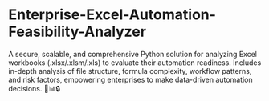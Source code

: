 # Enterprise-Excel-Automation-Feasibility-Analyzer
A secure, scalable, and comprehensive Python solution for analyzing Excel workbooks (.xlsx/.xlsm/.xls) to evaluate their automation readiness. Includes in-depth analysis of file structure, formula complexity, workflow patterns, and risk factors, empowering enterprises to make data-driven automation decisions. 🧮📊🔒
